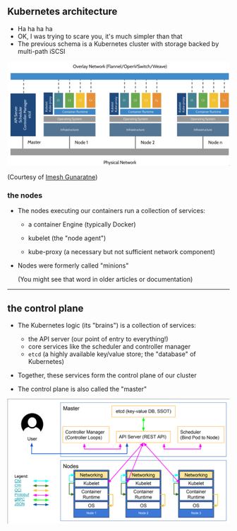 
## Kubernetes architecture

- Ha ha ha ha
- OK, I was trying to scare you, it's much simpler than that
- The previous schema is a Kubernetes cluster with storage backed by multi-path iSCSI

![that one is more like the real thing](./images/k8s-arch2.png)

(Courtesy of [Imesh Gunaratne](https://medium.com/containermind/a-reference-architecture-for-deploying-wso2-middleware-on-kubernetes-d4dee7601e8e))

### the nodes

- The nodes executing our containers run a collection of services:

  - a container Engine (typically Docker)

  - kubelet (the "node agent")

  - kube-proxy (a necessary but not sufficient network component)

- Nodes were formerly called "minions"

  (You might see that word in older articles or documentation)

---

## the control plane

- The Kubernetes logic (its "brains") is a collection of services:

  - the API server (our point of entry to everything!)
  - core services like the scheduler and controller manager
  - `etcd` (a highly available key/value store; the "database" of Kubernetes)

- Together, these services form the control plane of our cluster

- The control plane is also called the "master"

![One of the best Kubernetes architecture diagrams available](./images/k8s-arch4-thanks-luxas.png)
